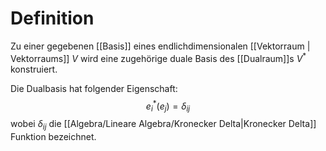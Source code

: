 # Definition
Zu einer gegebenen [[Basis]] eines endlichdimensionalen [[Vektorraum | Vektorraums]] $V$ wird eine zugehörige duale Basis des [[Dualraum]]s $V^{*}$ konstruiert.

Die Dualbasis hat folgender Eigenschaft:
$$e_i^*(e_j) = \delta_{ij}$$
wobei $\delta_{ij}$ die [[Algebra/Lineare Algebra/Kronecker Delta|Kronecker Delta]] Funktion bezeichnet.
